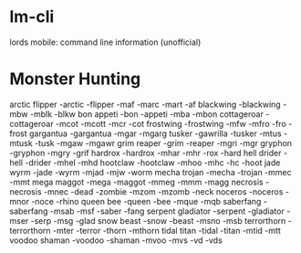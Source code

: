 # lm-cli
lords mobile: command line information (unofficial)

# Monster Hunting
arctic flipper          -arctic -flipper -maf -marc -mart -af
blackwing               -blackwing -mbw -mblk -blkw
bon appeti              -bon -appeti -mba -mbon
cottageroar             -cottageroar -mcot -mcott -mcr -cot
frostwing               -frostwing -mfw -mfro -fro -frost
gargantua               -gargantua -mgar -mgarg
tusker                  -gawrilla -tusker -mtus -mtusk -tusk -mgaw -mgawr
grim reaper             -grim -reaper -mgri -mgr
gryphon                 -gryphon -mgry -grif
hardrox                 -hardrox -mhar -mhr -rox -hard
hell drider             -hell -drider -mhel -mhd
hootclaw                -hootclaw -mhoo -mhc -hc -hoot
jade wyrm               -jade -wyrm -mjad -mjw -worm
mecha trojan            -mecha -trojan -mmec -mmt
mega maggot             -mega -maggot -mmeg -mmm -magg
necrosis                -necrosis -mnec -dead -zombie -mzom -mzomb -neck
noceros                 -noceros -mnor -noce -rhino
queen bee               -queen -bee -mque -mqb
saberfang               -saberfang -msab -msf -saber -fang
serpent gladiator       -serpent -gladiator -mser -serp -msg -glad
snow beast              -snow -beast -msno -msb
terrorthorn             -terrorthorn -mter -terror -thorn -mthorn
tidal titan             -tidal -titan -mtid -mtt
voodoo shaman           -voodoo -shaman -mvoo -mvs -vd -vds
